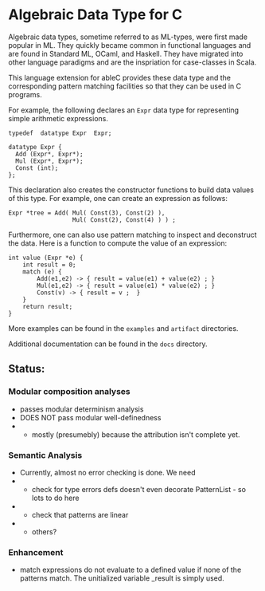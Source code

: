 # Algebraic Data Type for C

Algebraic data types, sometime referred to as ML-types, were first
made popular in ML.  They quickly became common in functional
languages and are found in Standard ML, OCaml, and Haskell.  They have
migrated into other language paradigms and are the inspriation for
case-classes in Scala.

This language extension for ableC provides these data type and the
corresponding pattern matching facilities so that they can be used in
C programs.

For example, the following declares an ``Expr`` data type for
representing simple arithmetic expressions.
```
typedef  datatype Expr  Expr;

datatype Expr {
  Add (Expr*, Expr*);
  Mul (Expr*, Expr*);
  Const (int);
};
```

This declaration also creates the constructor functions to build data
values of this type.  For example, one can create an expression as
follows:
```
Expr *tree = Add( Mul( Const(3), Const(2) ), 
                  Mul( Const(2), Const(4) ) ) ;
```

Furthermore, one can also use pattern matching to inspect and
deconstruct the data.  Here is a function to compute the value of an
expression: 
```
int value (Expr *e) {
    int result = 0;
    match (e) {
        Add(e1,e2) -> { result = value(e1) + value(e2) ; }
        Mul(e1,e2) -> { result = value(e1) * value(e2) ; }
        Const(v) -> { result = v ;  }
    }
    return result;
}
```

More examples can be found in the ``examples`` and ``artifact``
directories.

Additional documentation can be found in the ``docs`` directory.


## Status:

### Modular composition analyses
* passes modular determinism analysis
* DOES NOT pass modular well-definedness
* * mostly (presumebly) because the attribution isn't complete yet.

### Semantic Analysis
* Currently, almost no error checking is done.  We need
* * check for type errors
    defs doesn't even decorate PatternList - so lots to do here
* * check that patterns are linear
* * others?

### Enhancement
* match expressions do not evaluate to a defined value if none of the
  patterns match.  The unitialized variable _result is simply used.




      
     
      
